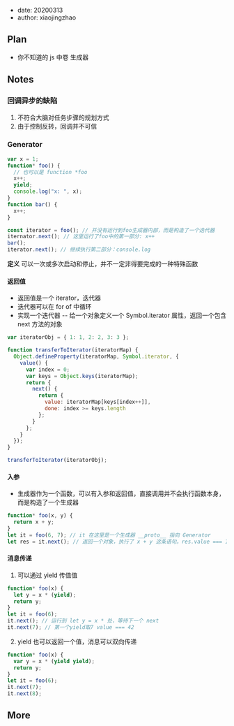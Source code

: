 - date: 20200313
- author: xiaojingzhao

## Plan

- 你不知道的 js 中卷 生成器

## Notes

### 回调异步的缺陷

1. 不符合大脑对任务步骤的规划方式
2. 由于控制反转，回调并不可信

### Generator

```js
var x = 1;
function* foo() {
  // 也可以是 function *foo
  x++;
  yield;
  console.log("x: ", x);
}
function bar() {
  x++;
}

const iterator = foo(); // 并没有运行到foo生成器内部，而是构造了一个迭代器
iternator.next(); // 这里运行了foo中的第一部分: x++
bar();
iterator.next(); // 继续执行第二部分：console.log
```

**定义** 可以一次或多次启动和停止，并不一定非得要完成的一种特殊函数

#### 返回值

- 返回值是一个 iterator，迭代器
- 迭代器可以在 for of 中循环
- 实现一个迭代器 -- 给一个对象定义一个 Symbol.iterator 属性，返回一个包含 next 方法的对象

```js
var iteratorObj = { 1: 1, 2: 2, 3: 3 };

function transferToIterator(iteratorMap) {
  Object.defineProperty(iteratorMap, Symbol.iterator, {
    value() {
      var index = 0;
      var keys = Object.keys(iteratorMap);
      return {
        next() {
          return {
            value: iteratorMap[keys[index++]],
            done: index >= keys.length
          };
        }
      };
    }
  });
}

transferToIterator(iteratorObj);
```

#### 入参

- 生成器作为一个函数，可以有入参和返回值，直接调用并不会执行函数本身，而是构造了一个生成器

```js
function* foo(x, y) {
  return x + y;
}
let it = foo(6, 7); // it 在这里是一个生成器 __proto__ 指向 Generator
let res = it.next(); // 返回一个对象，执行了 x + y 这条语句。res.value === 13
```

#### 消息传递

1. 可以通过 yield 传值值

```js
function* foo(x) {
  let y = x * (yield);
  return y;
}
let it = foo(6);
it.next(); // 运行到 let y = x * 处，等待下一个 next
it.next(7); // 第一个yield取7 value === 42
```

2. yield 也可以返回一个值，消息可以双向传递

```js
function* foo(x) {
  var y = x * (yield yield);
  return y;
}
let it = foo(6);
it.next(7);
it.next(8);
```

## More
